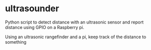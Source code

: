 # ultrasounder
Python script to detect distance with an ultrasonic sensor and report distance using GPIO on a Raspberry pi.

Using an ultrasonic rangefinder and a pi, keep track of the distance to something
